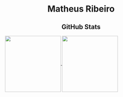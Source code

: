 <h1 align="center"> Matheus Ribeiro </h1>

<!--
**MatheusRibeiroS/MatheusRibeiroS** is a ✨ _special_ ✨ repository because its `README.md` (this file) appears on your GitHub profile.

Here are some ideas to get you started:

- 🔭 I’m currently working on ...
- 🌱 I’m currently learning ...
- 👯 I’m looking to collaborate on ...
- 🤔 I’m looking for help with ...
- 💬 Ask me about ...
- 📫 How to reach me: ...
- 😄 Pronouns: ...
- ⚡ Fun fact: ...
-->
<h2 align="center">  GitHub Stats </h2>
 
 
  <a href="https://github.com/MatheusRibeiroS">
  <img align="center" height="185em"  href="https://github.com/MatheusRibeiroS" src="https://github-readme-stats.vercel.app/api?username=MatheusRibeiroS&show_icons=true&theme=algolia&count_private=true&show_owner=true"/>
  </a>
   
<a href="https://github.com/MatheusRibeiroS">
  <img align="center" height="185em" src="https://github-readme-stats.vercel.app/api/top-langs/?username=MatheusRibeiroS&layout=compact&theme=algolia"/>
</a>
 


